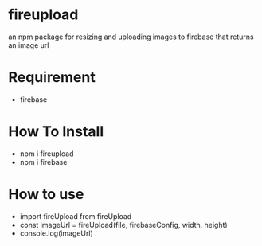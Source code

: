 # fireupload
an npm package for resizing and uploading images to firebase that returns an image  url
# Requirement
  - firebase
# How To Install
  - npm i fireupload
  - npm i firebase
# How to use
  - import fireUpload from fireUpload
  - const imageUrl = fireUpload(file, firebaseConfig, width, height)
  - console.log(imageUrl)
